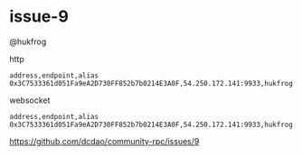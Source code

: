 issue-9
===

@hukfrog

http
```csv
address,endpoint,alias
0x3C7533361d051Fa9eA2D730FF852b7b0214E3A0F,54.250.172.141:9933,hukfrog
```

websocket
```csv
address,endpoint,alias
0x3C7533361d051Fa9eA2D730FF852b7b0214E3A0F,54.250.172.141:9933,hukfrog
```

https://github.com/dcdao/community-rpc/issues/9


